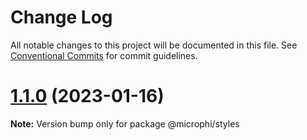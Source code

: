 # Change Log

All notable changes to this project will be documented in this file.
See [Conventional Commits](https://conventionalcommits.org) for commit guidelines.

# [1.1.0](/compare/v0.2.10...v1.1.0) (2023-01-16)

**Note:** Version bump only for package @microphi/styles
